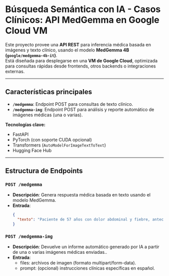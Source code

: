 # Búsqueda Semántica con IA - Casos Clínicos: API MedGemma en Google Cloud VM

Este proyecto provee una **API REST** para inferencia médica basada en imágenes y texto clínico, usando el modelo **MedGemma 4B (`google/medgemma-4b-it`)**.  
Está diseñada para desplegarse en una **VM de Google Cloud**, optimizada para consultas rápidas desde frontends, otros backends o integraciones externas.

---

## Características principales

- **`/medgemma`**: Endpoint POST para consultas de texto clínico.
- **`/medgemma-img`**: Endpoint POST para análisis y reporte automático de imágenes médicas (una o varias).

**Tecnologías clave:**  
- FastAPI  
- PyTorch (con soporte CUDA opcional)  
- Transformers (`AutoModelForImageTextToText`)  
- Hugging Face Hub

---

## Estructura de Endpoints

### `POST /medgemma`
- **Descripción**: Genera respuesta médica basada en texto usando el modelo MedGemma.
- **Entrada**:  
  ```json
  {
    "texto": "Paciente de 57 años con dolor abdominal y fiebre, antecedentes de..."
  }
### `POST /medgemma-img`
- **Descripción**: Devuelve un informe automático generado por IA a partir de una o varias imágenes médicas enviadas..
- **Entrada**:  
  - files: archivos de imagen (formato multipart/form-data).
  - prompt: (opcional) instrucciones clínicas específicas en español.
